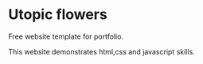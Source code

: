 # Utopic flowers
Free website template for portfolio.

This website demonstrates html,css and javascript skills.
